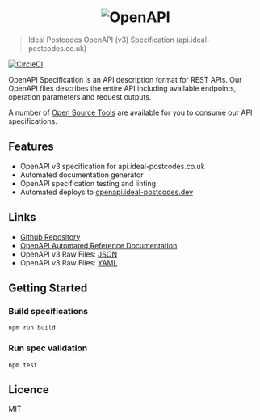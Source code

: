 <h1 align="center">
  <img src="https://img.ideal-postcodes.co.uk/OpenAPI%20Logo@3x.png" alt="OpenAPI">
</h1>

> Ideal Postcodes OpenAPI (v3) Specification (api.ideal-postcodes.co.uk)

[![CircleCI](https://circleci.com/gh/ideal-postcodes/openapi.svg?style=svg)](https://circleci.com/gh/ideal-postcodes/openapi)

OpenAPI Specification is an API description format for REST APIs. Our OpenAPI files describes the entire API including available endpoints, operation parameters and request outputs.

A number of [Open Source Tools](https://swagger.io/tools/open-source/open-source-integrations/) are available for you to consume our API specifications.

## Features

- OpenAPI v3 specification for api.ideal-postcodes.co.uk
- Automated documentation generator
- OpenAPI specification testing and linting
- Automated deploys to [openapi.ideal-postcodes.dev](https://openapi.ideal-postcodes.dev)

## Links

- [Github Repository](https://github.com/ideal-postcodes/openapi)
- [OpenAPI Automated Reference Documentation](https://openapi.ideal-postcodes.dev)
- OpenAPI v3 Raw Files: [JSON](https://openapi.ideal-postcodes.co.uk/openapi.json)
- OpenAPI v3 Raw Files: [YAML](https://openapi.ideal-postcodes.co.uk/openapi.yaml)

## Getting Started

### Build specifications

```
npm run build
```

### Run spec validation

```
npm test
```

## Licence

MIT

